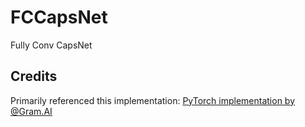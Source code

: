 # FCCapsNet
Fully Conv CapsNet

## Credits

Primarily referenced this implementation:
[PyTorch implementation by @Gram.AI](https://github.com/gram-ai/capsule-networks)
